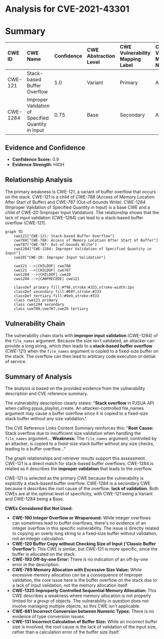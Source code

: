 # Analysis for CVE-2021-43301

# Summary
| CWE ID    | CWE Name                                                                        | Confidence | CWE Abstraction Level | CWE Vulnerability Mapping Label | CWE-Vulnerability Mapping Notes |
| :-------- | :------------------------------------------------------------------------------ | :--------- | :-------------------- | :------------------------------ | :------------------------------ |
| CWE-121   | Stack-based Buffer Overflow                                                     | 1.0        | Variant               | Primary                         | Allowed                       |
| CWE-1284  | Improper Validation of Specified Quantity in Input                               | 0.75        | Base                  | Secondary                       | Allowed                       |

## Evidence and Confidence

*   **Confidence Score:** 0.9
*   **Evidence Strength:** HIGH

## Relationship Analysis
The primary weakness is CWE-121, a variant of buffer overflow that occurs on the stack. CWE-121 is a child of CWE-788 (Access of Memory Location After Start of Buffer) and CWE-787 (Out-of-bounds Write). CWE-1284 (Improper Validation of Specified Quantity in Input) is a base CWE and a child of CWE-20 (Improper Input Validation). The relationship shows that the lack of input validation (CWE-1284) can lead to a stack-based buffer overflow (CWE-121).

```mermaid
graph TD
    cwe121["CWE-121: Stack-based Buffer Overflow"]
    cwe788["CWE-788: Access of Memory Location After Start of Buffer"]
    cwe787["CWE-787: Out-of-bounds Write"]
    cwe1284["CWE-1284: Improper Validation of Specified Quantity in Input"]
    cwe20["CWE-20: Improper Input Validation"]
    
    cwe121 -->|CHILDOF| cwe788
    cwe121 -->|CHILDOF| cwe787
    cwe1284 -->|CHILDOF| cwe20
    cwe1284 -->|CANPRECEDE| cwe121
    
    classDef primary fill:#f96,stroke:#333,stroke-width:2px
    classDef secondary fill:#69f,stroke:#333
    classDef tertiary fill:#9e9,stroke:#333
    class cwe121 primary
    class cwe1284 secondary
    class cwe788,cwe787,cwe20 tertiary
```

## Vulnerability Chain
The vulnerability chain starts with **improper input validation** (CWE-1284) of the `file_names` argument. Because the size isn't validated, an attacker can provide a long string, which then leads to a **stack-based buffer overflow** (CWE-121) when the `file_names` argument is copied to a fixed-size buffer on the stack. The overflow can then lead to arbitrary code execution or denial of service.

## Summary of Analysis
The analysis is based on the provided evidence from the vulnerability description and CVE reference summary.

The vulnerability description clearly states: "**Stack overflow** in PJSUA API when calling pjsua_playlist_create. An attacker-controlled file_names argument may cause a buffer overflow since it is copied to a fixed-size stack buffer without any size validation."

The CVE Reference Links Content Summary reinforces this: "**Root Cause:** Stack overflow due to insufficient size validation when handling the `file_names` argument... **Weakness:** The `file_names` argument, controlled by an attacker, is copied to a fixed-size stack buffer without any size checks, leading to a buffer overflow..."

The graph relationships and retriever results support this assessment. CWE-121 is a direct match for stack-based buffer overflows. CWE-1284 is related as it describes the **improper validation** that leads to the overflow.

CWE-121 is selected as the primary CWE because the vulnerability is explicitly a stack-based buffer overflow. CWE-1284 is a secondary CWE because it describes the root cause of the overflow: **lack of validation**. Both CWEs are at the optimal level of specificity, with CWE-121 being a Variant and CWE-1284 being a Base.

**CWEs Considered But Not Used:**

*   **CWE-190 Integer Overflow or Wraparound:** While integer overflows can sometimes lead to buffer overflows, there's no evidence of an integer overflow in this specific vulnerability. The issue is directly related to copying an overly long string to a fixed-size buffer without validation, not an integer calculation.
*   **CWE-120 Buffer Copy without Checking Size of Input ('Classic Buffer Overflow'):** This CWE is similar, but CWE-121 is more specific, since the buffer is allocated on the stack.
*   **CWE-193 Off-by-one Error:** There is no indication of an off-by-one error in the description.
*   **CWE-789 Memory Allocation with Excessive Size Value:** While excessive memory allocation can be a consequence of improper validation, the core issue here is the buffer overflow on the stack due to a lack of input validation, not the memory allocation itself.
*   **CWE-1325 Improperly Controlled Sequential Memory Allocation:** This CWE describes a weakness where memory allocation is not properly limited for a *group* of objects. The vulnerability in question does not involve managing multiple objects, so this CWE isn't applicable.
*   **CWE-681 Incorrect Conversion between Numeric Types:** There is no evidence of type conversion issues.
*   **CWE-131 Incorrect Calculation of Buffer Size:** While an incorrect buffer size is involved, the root cause is the lack of validation of the input size, rather than a calculation error of the buffer size itself.